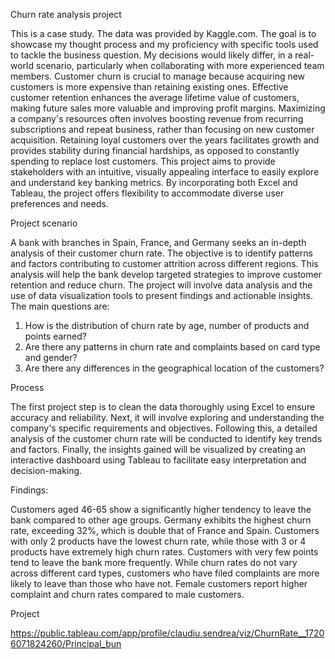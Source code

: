 Churn rate analysis project

This is a case study. The data was provided by Kaggle.com. The goal is to showcase my thought process and my proficiency with specific tools used to tackle the business question. My decisions would likely differ, in a real-world scenario, particularly when collaborating with more experienced team members.
Customer churn is crucial to manage because acquiring new customers is more expensive than retaining existing ones. Effective customer retention enhances the average lifetime value of customers, making future sales more valuable and improving profit margins.
Maximizing a company's resources often involves boosting revenue from recurring subscriptions and repeat business, rather than focusing on new customer acquisition. Retaining loyal customers over the years facilitates growth and provides stability during financial hardships, as opposed to constantly spending to replace lost customers.
This project aims to provide stakeholders with an intuitive, visually appealing interface to easily explore and understand key banking metrics. By incorporating both Excel and Tableau, the project offers flexibility to accommodate diverse user preferences and needs. 

Project scenario

A bank with branches in Spain, France, and Germany seeks an in-depth analysis of their customer churn rate. The objective is to identify patterns and factors contributing to customer attrition across different regions. This analysis will help the bank develop targeted strategies to improve customer retention and reduce churn. The project will involve data analysis and the use of data visualization tools to present findings and actionable insights. 
The main questions are:
1.	How is the distribution of churn rate by age, number of products and points earned?
2.	Are there any patterns in churn rate and complaints based on card type and gender?
3.	Are there any differences in the geographical location of the customers?

Process 

The first project step is to clean the data thoroughly using Excel to ensure accuracy and reliability. Next, it will involve exploring and understanding the company's specific requirements and objectives. Following this, a detailed analysis of the customer churn rate will be conducted to identify key trends and factors. Finally, the insights gained will be visualized by creating an interactive dashboard using Tableau to facilitate easy interpretation and decision-making.

Findings:

Customers aged 46-65 show a significantly higher tendency to leave the bank compared to other age groups. Germany exhibits the highest churn rate, exceeding 32%, which is double that of France and Spain. Customers with only 2 products have the lowest churn rate, while those with 3 or 4 products have extremely high churn rates. Customers with very few points tend to leave the bank more frequently. While churn rates do not vary across different card types, customers who have filed complaints are more likely to leave than those who have not. Female customers report higher complaint and churn rates compared to male customers.

Project

https://public.tableau.com/app/profile/claudiu.sendrea/viz/ChurnRate__17206071824260/Principal_bun

